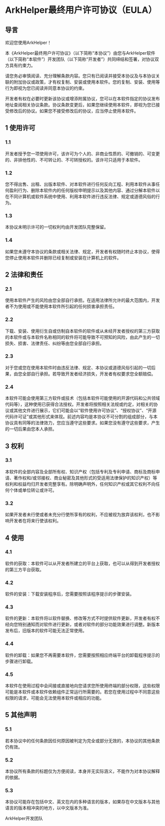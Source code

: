 # ArkHelper最终用户许可协议（EULA）

## 导言
欢迎您使用ArkHelper！

本《ArkHelper最终用户许可协议》（以下简称“本协议”）由您与ArkHelper软件（以下简称“本软件”）开发团队（以下简称“开发者”）共同缔结和签署，对协议双方具有约束力。

请您务必审慎阅读、充分理解条款内容。您只有已阅读并接受本协议及与本协议关联的附加协议或政策，才有权复制、安装或使用本软件。您的复制、安装、使用等行为即视为您已阅读并同意本协议的约束。

开发者有权在必要时更新该协议或增添附属协议，您可以在本软件指定的协议发布地址查阅相关协议条款。协议条款变更后，如果您继续使用本软件，即视为您已接受修改后的协议。如果您不接受修改后的协议，应当停止使用本软件。

## 1 使用许可
### 1.1

开发者授予您一项使用许可，该许可为个人的、非商业性质的、可撤销的、可变更的、非排他性的、不可转让的、不可转授权的。该许可只适用于本软件。

### 1.2

您不得出售、出租、出版本软件、对本软件进行任何反向工程、利用本软件从事任何盈利行为、删除本软件内的任何版权申明提示以及其他内容、通过分解本软件以在不同计算机或软件系统中使用、利用本软件进行违反法律、规定或道德风俗的行为。

### 1.3

本协议未明示许可的一切权利均由开发团队完整保留。

### 1.4

如果您未遵守本协议的条款或相关法律、规定，开发者有权随时终止本协议，使得您停止使用本软件并删除已经复制或安装在计算机上的软件。

## 2 法律和责任
### 2.1

使用本软件产生的风险由您全部自行承担。在适用法律所允许的最大范围内，开发者不为使用或不能使用本软件所引起的任何损害承担责任。

### 2.2

下载、安装、使用衍生自或仿制自本软件的软件或从未经开发者授权的第三方获取的本软件或与本软件名称相同的软件将可能导致不可预知的风险，由此产生的一切损失、损害、法律责任、纠纷等由您全部自行承担。

### 2.3

对于您或您在使用本软件时由违反法律、规定、本协议或道德风俗引起的一切后果，由您全部自行承担。若导致开发者经济损失，开发者有权要求您全额赔偿。

### 2.4

本软件可能会使用第三方软件或技术（包括本软件可能使用的开源代码和公共领域代码等），这种使用已获得合法授权。开发者将按照相关法规或约定，对相关的协议或其他文件进行展示，它们可能会以“软件使用许可协议”、“授权协议”、“开源代码许可证”或其他形式来体现。前述内容均是本协议不可分割的组成部分，与本协议具有同等的法律效力，您应当遵守这些要求。如果您没有遵守这些要求，产生的一切后果由您本人承担。

## 3 权利
### 3.1

本软件的全部内容及全部所有权、知识产权（包括专利及专利申请、商标及商标申请、著作权和/或邻接权、商业秘密及其他形式的受适用法律保护的知识产权）等权利和权益均归开发者完整享有。除明确声明外，任何知识产权或其它权利不向任何个体或单位转让或许可。

### 3.2

如果开发者未行使或者未充分行使所享有的权利，不应被视为放弃该权利，也不影响开发者在将来行使该权利。

## 4 使用
### 4.1

软件的获取：本软件可以从开发者所建立的平台上获取，也可以从得到开发者授权的第三方平台获取。

### 4.2

软件的安装：下载安装程序后，您需要按照该程序提示的步骤安装。

### 4.3

软件的更新：本软件将以软件替换、修改等方式不时提供软件更新，开发者有权不经向您特别通知而对软件进行更新，或者对软件的部分功能效果进行调整。新版本发布后，旧版本的软件可能无法正常使用。

### 4.4

软件的卸载：如果您不再需要本软件，您需要按照相应终端平台的卸载程序提示的步骤进行卸载。

### 4.5

本软件在使用过程中会间接或直接地向您请求您所使用终端的部分权限，这些权限可能是本软件或本软件依赖组件正常运行所需要的。若您在使用过程中不同意这些权限的请求，可能会无法使用本软件或相应的功能。

## 5 其他声明
### 5.1

若本协议中的任何条款因任何原因被判定为完全或部分无效的，本协议的其他条款仍有效。

### 5.2

本协议所有条款的标题仅为方便阅读，本身并无实际涵义，不能作为对本协议解释的依据。

### 5.3

本协议可能存在包括中文、英文在内的多种语言的版本，如果存在中文版本与其他语言的版本相冲突的地方，以中文版本为准。

ArkHelper开发团队

